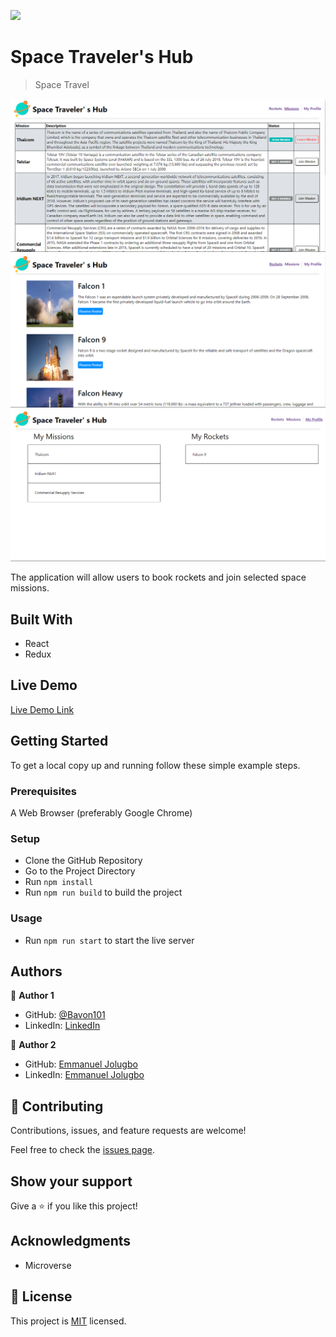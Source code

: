 ![](https://img.shields.io/badge/Microverse-blueviolet)

# Space Traveler's Hub

> Space Travel

![missions](./missions.png)
![rockets](./rockets.png)
![profile](./profile.png)

The application will allow users to book rockets and join selected space missions.

## Built With

- React
- Redux

## Live Demo

[Live Demo Link](https://bavon-emmanuel-space-hub.herokuapp.com/missions)

## Getting Started

To get a local copy up and running follow these simple example steps.

### Prerequisites

A Web Browser (preferably Google Chrome)

### Setup

- Clone the GitHub Repository
- Go to the Project Directory
- Run ```npm install```
- Run ```npm run build``` to build the project

### Usage

- Run ```npm run start``` to start the live server

## Authors

👤 **Author 1**

- GitHub: [@Bavon101](https://github.com/Bavon101)
- LinkedIn: [LinkedIn](https://www.linkedin.com/in/akumu-bavon-335416193/)

👤 **Author 2**

- GitHub: [Emmanuel Jolugbo](https://github.com/Thermiee)
- LinkedIn: [Emmanuel Jolugbo](https://www.linkedin.com/in/emmanuel-jolugbo/)


## 🤝 Contributing

Contributions, issues, and feature requests are welcome!

Feel free to check the [issues page](../../issues/).

## Show your support

Give a ⭐️ if you like this project!

## Acknowledgments

- Microverse

## 📝 License

This project is [MIT](./LICENSE) licensed.